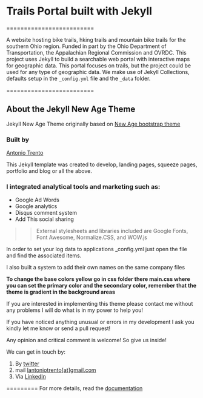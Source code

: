 # Trails Portal built with Jekyll
=========================

A website hosting bike trails, hking trails and mountain bike trails for the southern Ohio region. Funded in part by the Ohio Department of Transportation, the Appalachian Regional Commission and OVRDC. This project uses Jekyll to build a searchable web portal with interactive maps for geographic data. This portal focuses on trails, but the project could be used for any type of geographic data. We make use of Jekyll Collections, defaults setup in the ``_config.yml`` file and the ``_data`` folder. 

=========================
## About the Jekyll New Age Theme
Jekyll New Age Theme originally based on [New Age bootstrap theme ](https://startbootstrap.com/template-overviews/new-age/)

### Built by
[Antonio Trento](https://it.linkedin.com/in/antoniotrento)

This Jekyll template was created to develop, landing pages, squeeze pages, portfolio and blog or all the above.

### I integrated analytical tools and marketing such as:
- Google Ad Words
- Google analytics
- Disqus comment system
- Add This social sharing

>>External stylesheets and libraries included are Google Fonts, Font Awesome, Normalize.CSS, and WOW.js

In order to set your log data to applications _config.yml just open the file and find the associated items.

I also built a system to add their own names on the same company files

**To change the base colors yellow go in css folder there main.css where you can set the primary color and the secondary color, remember that the theme is gradient in the background areas**


If you are interested in implementing this theme please contact me without any problems I will do what is in my power to help you!

If you have noticed anything unusual or errors in my development I ask you kindly let me know or send a pull request!

Any opinion and critical comment is welcome! So give us inside!

We can get in touch by:

1. By <a href="https://twitter.com/lantoniotrento">twitter</a>
2. mail <a href="mailto:lantoniotrento@gmail.com">lantoniotrento[at]gmail.com</a>
3. Via <a href="https://it.linkedin.com/in/antoniotrento">LinkedIn</a>

=========
For more details, read the [documentation](http://jekyllrb.com/)
